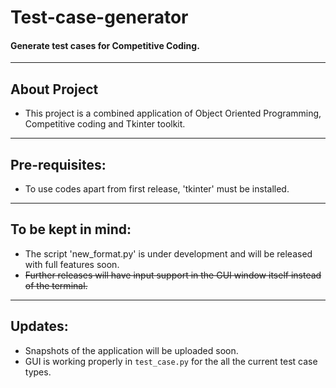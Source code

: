 # Test-case-generator  
#### Generate test cases for Competitive Coding. 
------------------------
## About Project  
* This project is a combined application of Object Oriented Programming, Competitive coding and Tkinter toolkit.
------------------------
## Pre-requisites:  
* To use codes apart from first release, 'tkinter' must be installed.  
-------------------------
## To be kept in mind:
* The script 'new_format.py' is under development and will be released with full features soon.  
* ~~Further releases will have input support in the GUI window itself instead of the terminal.~~
-------------------------
## Updates:
* Snapshots of the application will be uploaded soon.
* GUI is working properly in `test_case.py` for the all the current test case types.
